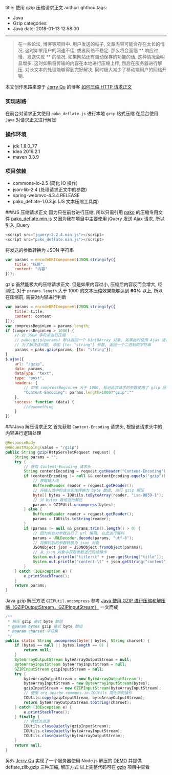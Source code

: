 title: 使用 gzip 压缩请求正文
author: ghthou
tags:
  - Java
  - Gzip
categories:
  - Java
date: 2018-01-13 12:58:00
---
> 在一些论坛, 博客等项目中. 用户发送的帖子, 文章内容可能会存在太长的情况. 这时如果用户的网速不佳, 或者网络不稳定. 那么将会面临 ** 响应过慢、发送失败 ** 的情况. 如果网站还有自动保存的功能的话, 这种情况会明显增多. 这时如果将传输的内容在本地进行压缩上传, 然后在服务器进行解压. 对长文本的处理能够得到完好解决, 同时极大减少了移动端用户的网络开销.

本文创作思路来源于 [Jerry Qu](https://imququ.com) 的博客 [如何压缩 HTTP 请求正文](https://imququ.com/post/how-to-compress-http-request-body.html)

### 实现思路
在前台对请求正文使用 `pako_deflate.js` 进行本地 `gzip` 格式压缩
在后台使用 `Java` 对请求正文进行解压

### 操作环境
- jdk 1.8.0_77
- idea 2016.2.1
- maven 3.3.9

### 项目依赖
- commons-io-2.5 (简化 IO 操作)
- json-lib-2.4 (处理请求正文中的参数)
- spring-webmvc-4.3.4.RELEASE
- pako_deflate-1.0.3.js (JS 文本压缩工具类)

###JS 压缩请求正文
因为只在前台进行压缩, 所以只需引用 [pako](https://github.com/nodeca/pako) 的压缩专用文件 [pako_deflate.min.js](https://github.com/nodeca/pako/blob/master/dist/pako_deflate.min.js)
又因为我在项目中主要使用 jQuery 发送 Ajax 请求, 所以引入 jQuery
```js
<script src="jquery-2.2.4.min.js"></script>
<script src="pako_deflate.min.js"></script>
```
将发送的参数转换为 JSON 字符串
```js
var params = encodeURIComponent(JSON.stringify({
    title: "标题",
    content: "内容"
}));
```
gzip 虽然能极大的压缩请求正文. 但是如果内容过小, 压缩后内容反而会增大, 经测试, 对于 `params.length` 大于 1000 的文本压缩效果能够达到 **60%** 以上, 所以在压缩前, 需要对内容进行判断
```js
var params = encodeURIComponent(JSON.stringify({
    title: title,
    content: content
}));
var compressBeginLen = params.length;
if (compressBeginLen > 1000) {
    // 对 JSON 字符串进行压缩
    // pako.gzip(params) 默认返回一个 Uint8Array 对象, 如果此时使用 Ajax 进行请求, 参数会以数组的形式进行发送
    // 为了解决该问题, 添加 {to: "string"} 参数, 返回一个二进制的字符串
    params = pako.gzip(params, {to: "string"});
}
$.ajax({
    url: "/gzip",
    data: params,
    dataType: "text",
    type: "post",
    headers: {
        // 如果 compressBeginLen 大于 1000, 标记此次请求的参数使用了 gzip 压缩
        "Content-Encoding": params.length>1000?"gzip":""
    },
    success: function (data) {
        //dosomething
    }
})
```

###Java 解压请求正文
首先获取 `Content-Encoding` 请求头, 根据该请求头中的内容进行逻辑处理
```java
@ResponseBody
@RequestMapping(value = "/gzip")
public String gzip(HttpServletRequest request) {
    String params = "";
    try {
        // 获取 Content-Encoding 请求头
        String contentEncoding = request.getHeader("Content-Encoding");
        if (contentEncoding != null && contentEncoding.equals("gzip")) {
            // 获取输入流
            BufferedReader reader = request.getReader();
            // 将输入流中的请求实体转换为 byte 数组, 进行 gzip 解压
            byte[] bytes = IOUtils.toByteArray(reader, "iso-8859-1");
            // 对 bytes 数组进行解压
            params = GZIPUtil.uncompress(bytes);
        } else {
            BufferedReader reader = request.getReader();
            params = IOUtils.toString(reader);
        }
        if (params != null && params.trim().length() > 0) {
            // 因为前台对参数进行了 url 编码, 在此进行解码
            params = URLDecoder.decode(params, "utf-8");
            // 将解码后的参数转换为 json 对象
            JSONObject json = JSONObject.fromObject(params);
            // 从 json 对象中获取参数进行后续操作
            System.out.println("title:\t" + json.getString("title"));
            System.out.println("content:\t" + json.getString("content"));
        }
    } catch (IOException e) {
        e.printStackTrace();
    }
    return params;
}
```
Java gzip 解压方法 `GZIPUtil.uncompress` 参考 [Java 使用 GZIP 进行压缩和解压缩（GZIPOutputStream，GZIPInputStream）](http://blog.csdn.net/wenqisun/article/details/51121460) 一文而成
```java
/**
 * 解压 gzip 格式 byte 数组
 * @param bytes gzip 格式 byte 数组
 * @param charset 字符集
 */
public static String uncompress(byte[] bytes, String charset) {
	if (bytes == null || bytes.length == 0) {
		return null;
	}
	ByteArrayOutputStream byteArrayOutputStream = null;
	ByteArrayInputStream byteArrayInputStream = null;
	GZIPInputStream gzipInputStream = null;
	try {
		byteArrayOutputStream = new ByteArrayOutputStream();
		byteArrayInputStream = new ByteArrayInputStream(bytes);
		gzipInputStream = new GZIPInputStream(byteArrayInputStream);
		// 使用 org.apache.commons.io.IOUtils 简化流的操作
		IOUtils.copy(gzipInputStream, byteArrayOutputStream);
		return byteArrayOutputStream.toString(charset);
	} catch (IOException e) {
		e.printStackTrace();
	} finally {
		// 释放流资源
		IOUtils.closeQuietly(gzipInputStream);
		IOUtils.closeQuietly(byteArrayInputStream);
		IOUtils.closeQuietly(byteArrayOutputStream);
	}
	return null;
}
```
另外 [Jerry Qu](https://imququ.com) 实现了一个服务器使用 Node.js 解压的 [DEMO](https://qgy18.com/request-compress/) 并提供 deflate,zlib,gzip 三种压缩, 解压方式
以上完整代码可在 [gzip](https://github.com/ghthou/gzip) 项目中查看
